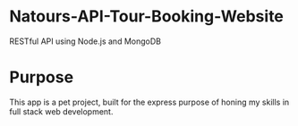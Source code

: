 # Natours-API-Tour-Booking-Website
RESTful API using Node.js and MongoDB

# Purpose
This app is a pet project, built for the express purpose of honing my skills in full stack web development.
